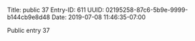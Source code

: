 Title: public 37
Entry-ID: 611
UUID: 02195258-87c6-5b9e-9999-b144cb9e8d48
Date: 2019-07-08 11:46:35-07:00

Public entry 37
